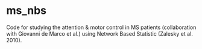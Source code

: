 # ms_nbs
Code for studying the attention &amp; motor control in MS patients (collaboration with Giovanni de Marco et al.) using Network Based Statistic (Zalesky et al. 2010).

